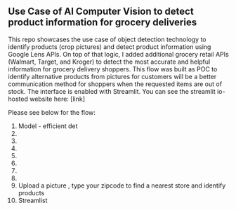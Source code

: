 ## Use Case of AI Computer Vision to detect product information for grocery deliveries
This repo showcases the use case of object detection technology to identify products (crop pictures) and detect product information using Google Lens APIs.
On top of that logic, I added additional grocery retail APIs (Walmart, Target, and Kroger) to detect the most accurate and helpful information for grocery delivery shoppers.
This flow was built as POC to identify alternative products from pictures for customers will be a better communication method for shoppers when the requested items are out of stock.
The interface is enabled with Streamlit. You can see the streamlit io-hosted website here: [link] 

Please see below for the flow:
1. Model - efficient det
2.
3.
4.
5.
6.
7.
8.
9. Upload a picture , type your zipcode to find a nearest store and identify products
10. Streamlist
# 
